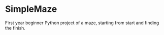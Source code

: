 # SimpleMaze
First year beginner Python project of a maze, starting from start and finding the finish.
